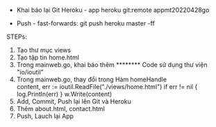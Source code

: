 

* Khai báo lại Git Heroku - app
  heroku git:remote appmt20220428go

* Push - fast-forwards:
  git push heroku  master -ff
  

STEPs:
1. Tạo thư mục views
2. Tạo tập tin home.html
3. Trong mainweb.go, khai báo thêm ******** Code sử dụng thư viện 
"io/ioutil"
4. Trong mainweb.go, thay đổi trong Hàm homeHandle  
    content, err := ioutil.ReadFile("./views/home.html")
    if err != nil {
        log.Println(err)
    }
    w.Write(content)
5. Add, Commit, Push lại lên Git và Heroku
6. Thêm about.html, contact.html
7. Push, Lauch lại App 
